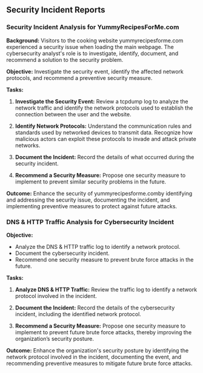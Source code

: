 ## Security Incident Reports
### Security Incident Analysis for YummyRecipesForMe.com
**Background:** Visitors to the cooking website yummyrecipesforme.com experienced a security issue when loading the main webpage. The cybersecurity analyst's role is to investigate, identify, document, and recommend a solution to the security problem.

**Objective:** Investigate the security event, identify the affected network protocols, and recommend a preventive security measure.

**Tasks:**
1. **Investigate the Security Event:** Review a tcpdump log to analyze the network traffic and identify the network protocols used to establish the connection between the user and the website.

2. **Identify Network Protocols:** Understand the communication rules and standards used by networked devices to transmit data. Recognize how malicious actors can exploit these protocols to invade and attack private networks.

3. **Document the Incident:** Record the details of what occurred during the security incident.

4. **Recommend a Security Measure:** Propose one security measure to implement to prevent similar security problems in the future.

**Outcome:** Enhance the security of yummyrecipesforme.comby identifying and addressing the security issue, documenting the incident, and implementing preventive measures to protect against future attacks.

### DNS & HTTP Traffic Analysis for Cybersecurity Incident

**Objective:**
  - Analyze the DNS & HTTP traffic log to identify a network protocol.
  - Document the cybersecurity incident.
  - Recommend one security measure to prevent brute force attacks in the future.

**Tasks:**
1. **Analyze DNS & HTTP Traffic:** Review the traffic log to identify a network protocol involved in the incident.
   
2. **Document the Incident:** Record the details of the cybersecurity incident, including the identified network protocol.
   
3. **Recommend a Security Measure:** Propose one security measure to implement to prevent future brute force attacks, thereby improving the organization’s security posture.

**Outcome:** Enhance the organization's security posture by identifying the network protocol involved in the incident, documenting the event, and recommending preventive measures to mitigate future brute force attacks.
